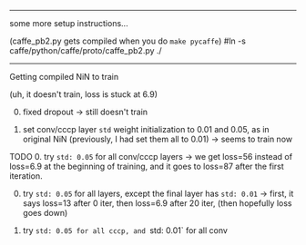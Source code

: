 
------
some more setup instructions...

(caffe_pb2.py gets compiled when you do `make pycaffe`)
#ln -s caffe/python/caffe/proto/caffe_pb2.py ./

-------

Getting compiled NiN to train

(uh, it doesn't train, loss is stuck at 6.9)

0. fixed dropout
-> still doesn't train

0. set conv/cccp layer `std` weight initialization to 0.01 and 0.05, as in original NiN
(previously, I had set them all to 0.01)
-> seems to train now

TODO
0. try `std: 0.05` for all conv/cccp layers
-> we get loss=56 instead of loss=6.9 at the beginning of training, and it goes to loss=87 after the first iteration.

0. try `std: 0.05` for all layers, except the final layer has `std: 0.01`
-> first, it says loss=13 after 0 iter, then loss=6.9 after 20 iter, (then hopefully loss goes down) 

0. try `std: 0.05 for all cccp, and `std: 0.01` for all conv 


